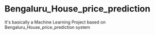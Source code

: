 # Bengaluru_House_price_prediction
It's basically a Machine Learning Project based on Bengaluru_House_price_prediction system
